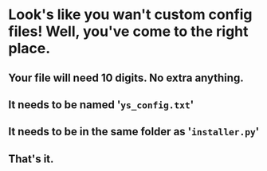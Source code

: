 # Look's like you wan't custom config files! Well, you've come to the right place.
## Your file will need 10 digits. No extra anything.
## It needs to be named '`ys_config.txt`'
## It needs to be in the same folder as '`installer.py`'
## That's it.
